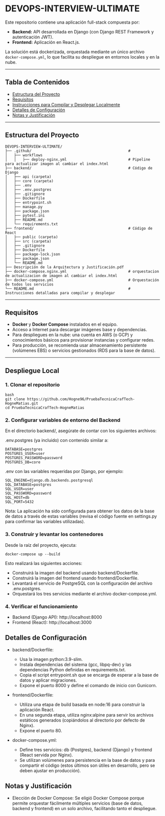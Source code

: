 # DEVOPS-INTERVIEW-ULTIMATE

Este repositorio contiene una aplicación full-stack compuesta por:
- **Backend:** API desarrollada en Django (con Django REST Framework y autenticación JWT).
- **Frontend:** Aplicación en React.js.

La solución está dockerizada, orquestada mediante un único archivo `docker-compose.yml`, lo que facilita su despliegue en entornos locales y en la nube.

---

## Tabla de Contenidos

- [Estructura del Proyecto](#estructura-del-proyecto)
- [Requisitos](#requisitos)
- [Instrucciones para Compilar y Desplegar Localmente](#despliegue-local)
- [Detalles de Configuración](#detalles-de-configuración)
- [Notas y Justificación](#notas-y-justificación)

---

## Estructura del Proyecto
```
DEVOPS-INTERVIEW-ULTIMATE/
├── .github/                                            # 
│   ├── workflows
│   │   ├── deploy-nginx.yml                            # Pipeline para actualizar imagen al cambiar el index.html
├── backend/                                            # Código de Django
│   ├── api (carpeta)
│   ├── core (carpeta)
│   ├── .env
│   ├── .env.postgres
│   ├── .gitignore
│   ├── Dockerfile
│   ├── entrypoint.sh
│   ├── manage.py
│   ├── package.json
│   ├── pytest.ini
│   ├── README.md
│   └── requirements.txt
├── frontend/                                           # Código de React
│   ├── public (carpeta)
│   ├── src (carpeta)
│   ├── .gitignore
│   ├── Dockerfile
│   ├── package-lock.json
│   ├── package.json
│   └── README.md
├── Descripción de la Arquitectura y Justificación.pdf
├── docker-compose.nginx.yml                            # orquestacion de actualizacion de imagen al cambiar el index.html
├── docker-compose.yml                                  # Orquestación de todos los servicios
└── README.md                                           # Instrucciones detalladas para compilar y desplegar
```

---

## Requisitos

- **Docker** y **Docker Compose** instalados en el equipo.
- Acceso a Internet para descargar imágenes base y dependencias.
- Para despliegues en la nube: una cuenta en AWS (o GCP) y conocimientos básicos para provisionar instancias y configurar redes.
- Para producción, se recomienda usar almacenamiento persistente (volúmenes EBS) o servicios gestionados (RDS para la base de datos).

---

## Despliegue Local

### 1. Clonar el repositorio

```
bash
git clone https://github.com/Hogne96/PruebaTecnicaCrafTech-HogneMatias.git
cd PruebaTecnicaCrafTech-HogneMatias
```


### 2. Configurar variables de entorno del Backend

En el directorio backend/, asegúrate de contar con los siguientes archivos:

.env.postgres (ya incluido) con contenido similar a:
```
DATABASE=postgres
POSTGRES_USER=user
POSTGRES_PASSWORD=password
POSTGRES_DB=core
```

.env con las variables requeridas por Django, por ejemplo:
```
SQL_ENGINE=django.db.backends.postgresql
SQL_DATABASE=postgres
SQL_USER=user
SQL_PASSWORD=password
SQL_HOST=db
SQL_PORT=5432
```

Nota: La aplicación ha sido configurada para obtener los datos de la base de datos a través de estas variables (revisa el código fuente en settings.py para confirmar las variables utilizadas).

### 3. Construir y levantar los contenedores

Desde la raíz del proyecto, ejecuta:
```
docker-compose up --build
```

Esto realizará las siguientes acciones:

- Construirá la imagen del backend usando backend/Dockerfile.
- Construirá la imagen del frontend usando frontend/Dockerfile.
- Levantará el servicio de PostgreSQL con la configuración del archivo .env.postgres.
- Orquestará los tres servicios mediante el archivo docker-compose.yml.

### 4. Verificar el funcionamiento

- Backend (Django API): http://localhost:8000
- Frontend (React): http://localhost:3000

## Detalles de Configuración

- backend/Dockerfile:
    - Usa la imagen python:3.9-slim.
    - Instala dependencias del sistema (gcc, libpq-dev) y las dependencias Python definidas en requirements.txt.
    - Copia el script entrypoint.sh que se encarga de esperar a la base de datos y aplicar migraciones.
    - Expone el puerto 8000 y define el comando de inicio con Gunicorn.

- frontend/Dockerfile:
    - Utiliza una etapa de build basada en node:16 para construir la aplicación React.
    - En una segunda etapa, utiliza nginx:alpine para servir los archivos estáticos generados (copiándolos al directorio por defecto de Nginx).
    - Expone el puerto 80.

- docker-compose.yml:

    - Define tres servicios: db (Postgres), backend (Django) y frontend (React servida por Nginx).
    - Se utilizan volúmenes para persistencia en la base de datos y para compartir el código (estos últimos son útiles en desarrollo, pero se deben ajustar en producción).


## Notas y Justificación

- Elección de Docker Compose:
    Se eligió Docker Compose porque permite orquestar fácilmente múltiples servicios (base de datos, backend y frontend) en un solo archivo, facilitando tanto el despliegue.